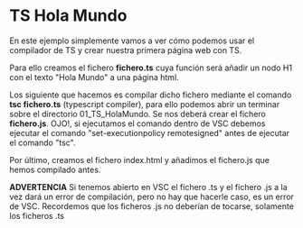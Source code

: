 # TS Hola Mundo

En este ejemplo simplemente vamos a ver cómo podemos usar el compilador de TS y crear nuestra primera página web con TS.

Para ello creamos el fichero <b>fichero.ts</b> cuya función será añadir un nodo H1 con el texto "Hola Mundo" a una página html.

Los siguiente que hacemos es compilar dicho fichero mediante el comando <b>tsc fichero.ts</b> (typescript compiler), para ello podemos abrir un terminar sobre el directorio 01_TS_HolaMundo. Se nos deberá crear el fichero <b>fichero.js</b>. OJO!, si ejecutamos el comando dentro de VSC debemos ejecutar el comando "set-executionpolicy remotesigned" antes de ejecutar el comando "tsc".

Por último, creamos el fichero index.html y añadimos el fichero.js que hemos compilado antes.

<b>ADVERTENCIA</b> Si tenemos abierto en VSC el fichero .ts y el fichero .js a la vez dará un error de compilación, pero no hay que hacerle caso, es un error de VSC. Recordemos que los ficheros .js no deberían de tocarse, solamente los ficheros .ts


